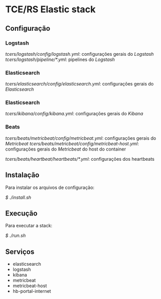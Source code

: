 # TCE/RS Elastic stack

## Configuração

### Logstash

_tcers/logstash/config/logstash.yml_: configurações gerais do _Logstash_
_tcers/logstash/pipeline/*.yml_: pipelines do _Logstash_

### Elasticsearch 

_tcers/elasticsearch/config/elasticsearch.yml_: configurações gerais do _Elasticsearch_

### Elasticsearch 

_tcers/ikibana/config/kibana.yml_: configurações gerais do _Kibana_

### Beats

_tcers/beats/metricbeat/config/metricbeat.yml_: configurações gerais do _Metricbeat_
_tcers/beats/metricbeat/config/metricbeat-host.yml_: configurações gerais do _Metricbeat_ do host do container

_tcers/beats/heartbeat/heartbeats/*.yml_: configurações dos heartbeats

## Instalação

Para instalar os arquivos de configuração:
 
_$ ./install.sh_

## Execução

Para executar a stack:

_$ ./run.sh_

## Serviços

- elasticsearch
- logstash
- kibana
- metricbeat
- metricbeat-host
- hb-portal-internet
